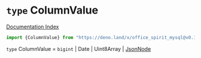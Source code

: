 # `type` ColumnValue

[Documentation Index](../README.md)

```ts
import {ColumnValue} from "https://deno.land/x/office_spirit_mysql@v0.19.12/mod.ts"
```

`type` ColumnValue = `bigint` | Date | Uint8Array | [JsonNode](../type.JsonNode/README.md)